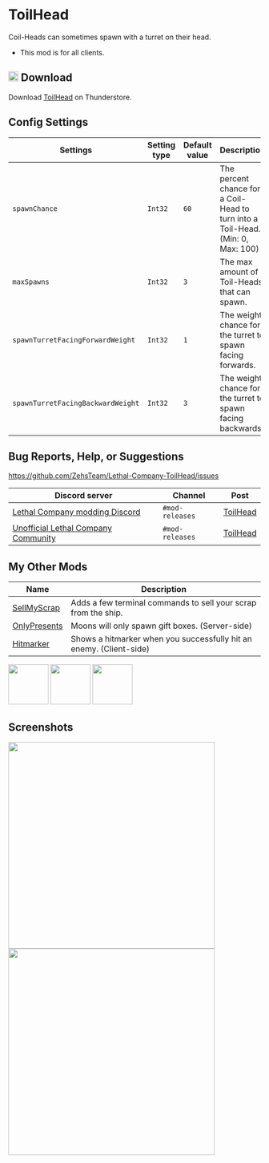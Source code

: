 # ToilHead
Coil-Heads can sometimes spawn with a turret on their head.

* This mod is for all clients.

## <img src="https://i.imgur.com/TpnrFSH.png" width="20px"> Download

Download [ToilHead](https://thunderstore.io/c/lethal-company/p/Zehs/ToilHead/) on Thunderstore.

## Config Settings
| Settings | Setting type | Default value | Description |
| ----------- | ----------- | ----------- | ----------- |
| `spawnChance` | `Int32` | `60` | The percent chance for a Coil-Head to turn into a Toil-Head. (Min: 0, Max: 100) |
| `maxSpawns` | `Int32` | `3` | The max amount of Toil-Heads that can spawn. |
| `spawnTurretFacingForwardWeight` | `Int32` | `1` | The weight chance for the turret to spawn facing forwards. |
| `spawnTurretFacingBackwardWeight` | `Int32` | `3` | The weight chance for the turret to spawn facing backwards. |

## Bug Reports, Help, or Suggestions
https://github.com/ZehsTeam/Lethal-Company-ToilHead/issues

| Discord server | Channel | Post |
| ----------- | ----------- | ----------- |
| [Lethal Company modding Discord](https://discord.gg/XeyYqRdRGC) | `#mod-releases` | [ToilHead](https://discord.com/channels/1168655651455639582/1207108508298911834) |
| [Unofficial Lethal Company Community](https://discord.gg/nYcQFEpXfU) | `#mod-releases` | [ToilHead](https://discord.com/channels/1169792572382773318/1207108696589606932) |

## My Other Mods
| Name | Description |
| ----------- | ----------- |
| [SellMyScrap](https://thunderstore.io/c/lethal-company/p/Zehs/SellMyScrap/) | Adds a few terminal commands to sell your scrap from the ship. |
| [OnlyPresents](https://thunderstore.io/c/lethal-company/p/Zehs/OnlyPresents/) | Moons will only spawn gift boxes. (Server-side) |
| [Hitmarker](https://thunderstore.io/c/lethal-company/p/Zehs/Hitmarker/) | Shows a hitmarker when you successfully hit an enemy. (Client-side) |

<a href="https://thunderstore.io/c/lethal-company/p/Zehs/SellMyScrap/"><img src="https://i.imgur.com/I6W498g.png" width="80px"></a>
<a href="https://thunderstore.io/c/lethal-company/p/Zehs/OnlyPresents/"><img src="https://i.imgur.com/pesSqHI.png" width="80px"></a>
<a href="https://thunderstore.io/c/lethal-company/p/Zehs/Hitmarker/"><img src="https://i.imgur.com/29IA990.png" width="80px"></a>

## Screenshots
<div>
    <img src="https://i.imgur.com/C3aegNI.jpeg" width="412px">
    <img src="https://i.imgur.com/zQ87xdZ.jpeg" width="412px">
</div>
